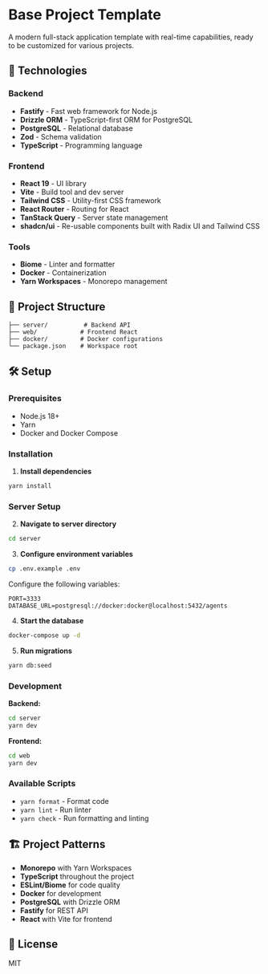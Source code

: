 # Base Project Template

A modern full-stack application template with real-time capabilities, ready to be customized for various projects.

## 🚀 Technologies

### Backend

- **Fastify** - Fast web framework for Node.js
- **Drizzle ORM** - TypeScript-first ORM for PostgreSQL
- **PostgreSQL** - Relational database
- **Zod** - Schema validation
- **TypeScript** - Programming language

### Frontend

- **React 19** - UI library
- **Vite** - Build tool and dev server
- **Tailwind CSS** - Utility-first CSS framework
- **React Router** - Routing for React
- **TanStack Query** - Server state management
- **shadcn/ui** - Re-usable components built with Radix UI and Tailwind CSS

### Tools

- **Biome** - Linter and formatter
- **Docker** - Containerization
- **Yarn Workspaces** - Monorepo management

## 📁 Project Structure

```
├── server/          # Backend API
├── web/            # Frontend React
├── docker/         # Docker configurations
└── package.json    # Workspace root
```

## 🛠️ Setup

### Prerequisites

- Node.js 18+
- Yarn
- Docker and Docker Compose

### Installation

1. **Install dependencies**

```bash
yarn install
```

### Server Setup

2. **Navigate to server directory**

```bash
cd server
```

3. **Configure environment variables**

```bash
cp .env.example .env
```

Configure the following variables:

```env
PORT=3333
DATABASE_URL=postgresql://docker:docker@localhost:5432/agents
```

4. **Start the database**

```bash
docker-compose up -d
```

5. **Run migrations**

```bash
yarn db:seed
```

### Development

**Backend:**

```bash
cd server
yarn dev
```

**Frontend:**

```bash
cd web
yarn dev
```

### Available Scripts

- `yarn format` - Format code
- `yarn lint` - Run linter
- `yarn check` - Run formatting and linting

## 🏗️ Project Patterns

- **Monorepo** with Yarn Workspaces
- **TypeScript** throughout the project
- **ESLint/Biome** for code quality
- **Docker** for development
- **PostgreSQL** with Drizzle ORM
- **Fastify** for REST API
- **React** with Vite for frontend

## 📝 License

MIT
